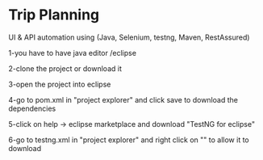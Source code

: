 # Trip Planning
 UI & API automation using (Java, Selenium, testng, Maven, RestAssured)

 1-you have to have java editor /eclipse

2-clone the project or download it

3-open the project into eclipse

4-go to pom.xml in "project explorer" and click save to download the dependencies

5-click on help -> eclipse marketplace and download "TestNG for eclipse"

6-go to testng.xml in "project explorer" and right click on "" to allow it to download
